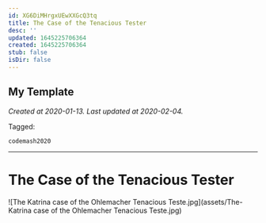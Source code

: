 ```yaml
---
id: XG6DiMHrgxUEwXXGcQ3tq
title: The Case of the Tenacious Tester
desc: ''
updated: 1645225706364
created: 1645225706364
stub: false
isDir: false
---
```

My Template
---

_Created at 2020-01-13._
_Last updated at 2020-02-04._



Tagged: 
```
codemash2020
```


---

# The Case of the Tenacious Tester


![The Katrina case of the Ohlemacher Tenacious Teste.jpg](assets/The-Katrina case of the Ohlemacher Tenacious Teste.jpg)


